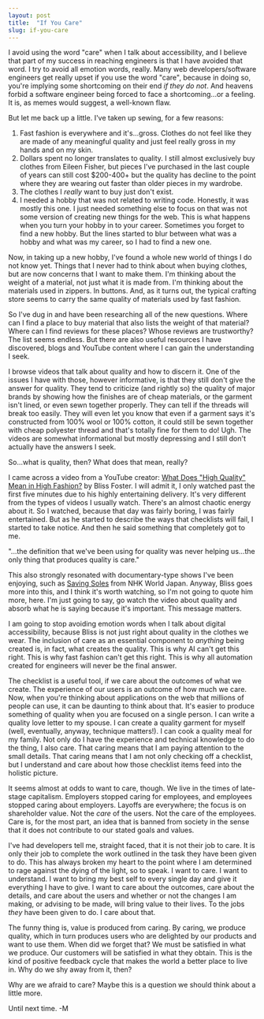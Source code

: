 ```yaml
---
layout: post
title:  "If You Care"
slug: if-you-care
---
```


I avoid using the word "care" when I talk about accessibility, and I believe that part of my success in reaching engineers is that I have avoided that word. I try to avoid all emotion words, really. Many web developers/software engineers get really upset if you use the word "care", because in doing so, you're implying some shortcoming on their end _if they do not_. And heavens forbid a software engineer being forced to face a shortcoming...or a feeling. It is, as memes would suggest, a well-known flaw.
   
<!--more-->

But let me back up a little. I've taken up sewing, for a few reasons:

1. Fast fashion is everywhere and it's...gross. Clothes do not feel like they are made of any meaningful quality and just feel really gross in my hands and on my skin.
2. Dollars spent no longer translates to quality. I still almost exclusively buy clothes from Eileen Fisher, but pieces I've purchased in the last couple of years can still cost $200-400+ but the quality has decline to the point where they are wearing out faster than older pieces in my wardrobe.
3. The clothes I _really_ want to buy just don't exist.
4. I needed a hobby that was not related to writing code. Honestly, it was mostly this one. I just needed something else to focus on that was not some version of creating new things for the web. This is what happens when you turn your hobby in to your career. Sometimes you forget to find a new hobby. But the lines started to blur between what was a hobby and what was my career, so I had to find a new one.

Now, in taking up a new hobby, I've found a whole new world of things I do not know yet. Things that I never had to think about when buying clothes, but are now concerns that I want to make them. I'm thinking about the weight of a material, not just what it is made from. I'm thinking about the materials used in zippers. In buttons. And, as it turns out, the typical crafting store seems to carry the same quality of materials used by fast fashion.

So I've dug in and have been researching all of the new questions. Where can I find a place to buy material that also lists the weight of that material? Where can I find reviews for these places? Whose reviews are trustworthy? The list seems endless. But there are also useful resources I have discovered, blogs and YouTube content where I can gain the understanding I seek.

I browse videos that talk about quality and how to discern it. One of the issues I have with those, however informative, is that they still don't give the answer for quality. They tend to criticize (and rightly so) the quality of major brands by showing how the finishes are of cheap materials, or the garment isn't lined, or even sewn together properly. They can tell if the threads will break too easily. They will even let you know that even if a garment says it's constructed from 100% wool or 100% cotton, it could still be sewn together with cheap polyester thread and that's totally fine for them to do! Ugh. The videos are somewhat informational but mostly depressing and I still don't actually have the answers I seek.

So...what is quality, then? What does that mean, really?

I came across a video from a YouTube creator: [What Does "High Quality" Mean in High Fashion?](https://youtu.be/OMNdUTpJ7MY?si=pzC_2jRbrzIfLRXi) by Bliss Foster. I will admit it, I only watched past the first five minutes due to his highly entertaining delivery. It's very different from the types of videos I usually watch. There's an almost chaotic energy about it. So I watched, because that day was fairly boring, I was fairly entertained. But as he started to describe the ways that checklists will fail, I started to take notice. And then he said something that completely got to me. 

"...the definition that we've been using for quality was never helping us...the only thing that produces quality is care."

This also strongly resonated with documentary-type shows I've been enjoying, such as [Saving Soles](https://www.youtube.com/watch?v=K8BR5JPfBNg) from NHK World Japan. Anyway, Bliss goes more into this, and I think it's worth watching, so I'm not going to quote him more, here. I'm just going to say, go watch the video about quality and absorb what he is saying because it's important. This message matters.

I am going to stop avoiding emotion words when I talk about digital accessibility, because Bliss is not just right about quality in the clothes we wear. The inclusion of care as an essential component to _anything_ being created is, in fact, what creates the quality. This is why AI can't get this right. This is why fast fashion can't get this right. This is why all automation created for engineers will never be the final answer.

The checklist is a useful tool, if we care about the outcomes of what we create. The experience of our users is an outcome of how much we care. Now, when you're thinking about applications on the web that millions of people can use, it can be daunting to think about that. It's easier to produce something of quality when you are focused on a single person. I can write a quality love letter to my spouse. I can create a quality garment for myself (well, eventually, anyway, technique matters!). I can cook a quality meal for my family. Not only do I have the experience and technical knowledge to do the thing, I also care. That caring means that I am paying attention to the small details. That caring means that I am not only checking off a checklist, but I understand and care about how those checklist items feed into the holistic picture.

It seems almost at odds to want to care, though. We live in the times of late-stage capitalism. Employers stopped caring for employees, and employees stopped caring about employers. Layoffs are everywhere; the focus is on shareholder value. Not the _care_ of the users. Not the care of the employees. Care is, for the most part, an idea that is banned from society in the sense that it does not contribute to our stated goals and values. 

I've had developers tell me, straight faced, that it is not their job to care. It is only their job to complete the work outlined in the task they have been given to do. This has always broken my heart to the point where I am determined to rage against the dying of the light, so to speak. I want to care. I want to understand. I want to bring my best self to every single day and give it everything I have to give. I want to care about the outcomes, care about the details, and care about the users and whether or not the changes I am making, or advising to be made, will bring value to their lives. To the jobs _they_ have been given to do. I care about that.

The funny thing is, value is produced from caring. By caring, we produce quality, which in turn produces users who are delighted by our products and want to use them. When did we forget that? We must be satisfied in what we produce. Our customers will be satisfied in what they obtain. This is the kind of positive feedback cycle that makes the world a better place to live in. Why do we shy away from it, then?

Why are we afraid to care? Maybe this is a question we should think about a little more.

Until next time. -M
